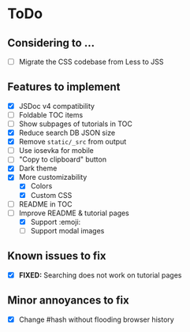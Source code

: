 # ToDo

## Considering to ...
- [ ] Migrate the CSS codebase from Less to JSS

## Features to implement
- [x] JSDoc v4 compatibility
- [ ] Foldable TOC items
- [ ] Show subpages of tutorials in TOC
- [x] Reduce search DB JSON size
- [x] Remove `static/_src` from output
- [ ] Use iosevka for mobile
- [ ] "Copy to clipboard" button
- [x] Dark theme
- [x] More customizability
  - [x] Colors
  - [x] Custom CSS
- [ ] README in TOC
- [ ] Improve README & tutorial pages
  - [x] Support :emoji:
  - [ ] Support modal images

## Known issues to fix
- [x] **FIXED:** Searching does not work on tutorial pages

## Minor annoyances to fix
- [x] Change #hash without flooding browser history

